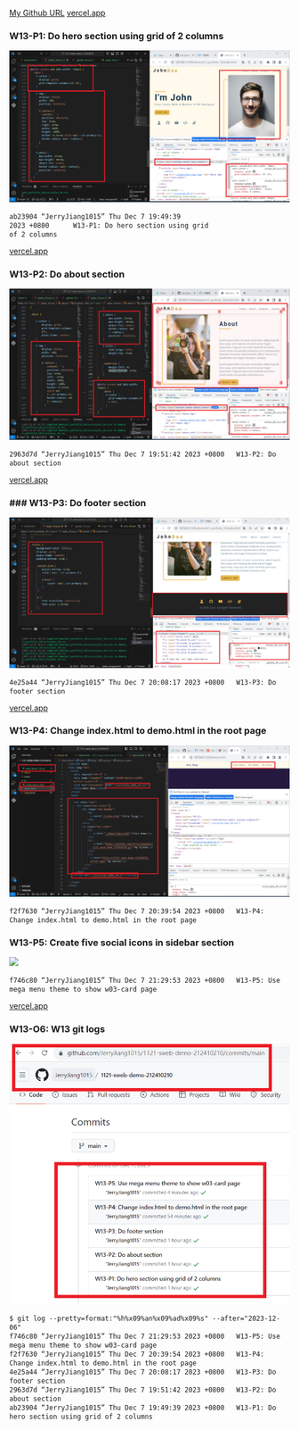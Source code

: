 [My Github URL](https://github.com/JerryJiang1015/1121-sweb-demo-212410210.git)
[vercel.app](https://1121-sweb-demo-212410210.vercel.app/)

### W13-P1: Do hero section using grid of 2 columns

![](W13-p1.png)

```
ab23904 “JerryJiang1015” Thu Dec 7 19:49:39
2023 +0800      W13-P1: Do hero section using grid
of 2 columns
```

[vercel.app](https://1121-sweb-demo-212410210.vercel.app/)

### W13-P2: Do about section

![](W13-p2.png)

```
2963d7d “JerryJiang1015” Thu Dec 7 19:51:42 2023 +0800   W13-P2: Do about section
```

[vercel.app](https://1121-sweb-demo-212410210.vercel.app/)

### ### W13-P3: Do footer section

![](W13-p3.png)

```
4e25a44 “JerryJiang1015” Thu Dec 7 20:08:17 2023 +0800   W13-P3: Do footer section
```

[vercel.app](https://1121-sweb-demo-212410210.vercel.app/)

### W13-P4: Change index.html to demo.html in the root page

![](W13-p4.png)

```
f2f7630 “JerryJiang1015” Thu Dec 7 20:39:54 2023 +0800   W13-P4: Change index.html to demo.html in the root page
```

### W13-P5: Create five social icons in sidebar section

![](W13-p5-1.png)

```
f746c80 “JerryJiang1015” Thu Dec 7 21:29:53 2023 +0800   W13-P5: Use mega menu theme to show w03-card page
```

[vercel.app](https://1121-sweb-demo-212410210.vercel.app/)

### W13-O6: W13 git logs

![](W13-p6.png)

```
$ git log --pretty=format:"%h%x09%an%x09%ad%x09%s" --after="2023-12-06"
f746c80 “JerryJiang1015” Thu Dec 7 21:29:53 2023 +0800   W13-P5: Use mega menu theme to show w03-card page
f2f7630 “JerryJiang1015” Thu Dec 7 20:39:54 2023 +0800   W13-P4: Change index.html to demo.html in the root page
4e25a44 “JerryJiang1015” Thu Dec 7 20:08:17 2023 +0800   W13-P3: Do footer section
2963d7d “JerryJiang1015” Thu Dec 7 19:51:42 2023 +0800   W13-P2: Do about section
ab23904 “JerryJiang1015” Thu Dec 7 19:49:39 2023 +0800   W13-P1: Do hero section using grid of 2 columns
```
